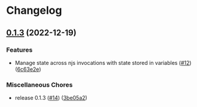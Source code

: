 # Changelog

## [0.1.3](https://github.com/4141done/njs-memory-profiler/compare/v0.0.2...v0.1.3) (2022-12-19)


### Features

* Manage state across njs invocations with state stored in variables ([#12](https://github.com/4141done/njs-memory-profiler/issues/12)) ([6c63e2e](https://github.com/4141done/njs-memory-profiler/commit/6c63e2e6e0dae65ca30b39787f5e78093ebda1bd))


### Miscellaneous Chores

* release 0.1.3 ([#14](https://github.com/4141done/njs-memory-profiler/issues/14)) ([3be05a2](https://github.com/4141done/njs-memory-profiler/commit/3be05a2caea29a979a1f24aa9e5bfc7f47c2eef6))
